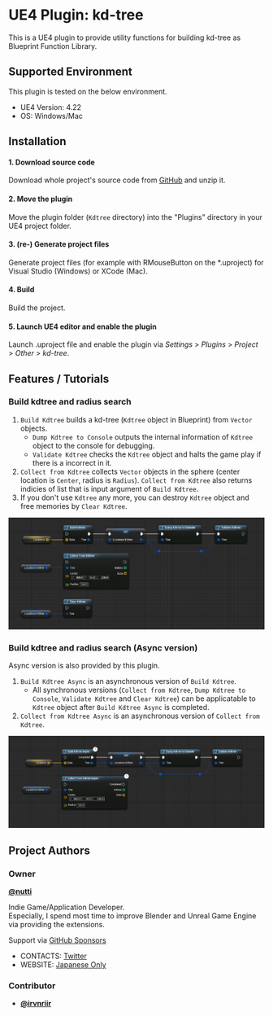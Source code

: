# UE4 Plugin: kd-tree

This is a UE4 plugin to provide utility functions for building kd-tree as Blueprint Function Library.


## Supported Environment

This plugin is tested on the below environment.

* UE4 Version: 4.22 
* OS: Windows/Mac


## Installation

#### 1. Download source code

Download whole project's source code from [GitHub](https://github.com/nutti/UE4-Kdtree/archive/master.zip) and unzip it.


#### 2. Move the plugin

Move the plugin folder (`Kdtree` directory) into the "Plugins" directory in your UE4 project folder.


#### 3. (re-) Generate project files

Generate project files (for example with RMouseButton on the \*.uproject) for Visual Studio (Windows) or XCode (Mac).


#### 4. Build

Build the project.


#### 5. Launch UE4 editor and enable the plugin

Launch .uproject file and enable the plugin via *Settings* > *Plugins* > *Project* > *Other* > *kd-tree*.


## Features / Tutorials

### Build kdtree and radius search

1. `Build Kdtree` builds a kd-tree (`Kdtree` object in Blueprint) from `Vector` objects.
   * `Dump Kdtree to Console` outputs the internal information of `Kdtree` object to the console for debugging.
   * `Validate Kdtree` checks the `Kdtree` object and halts the game play if there is a incorrect in it. 
2. `Collect from Kdtree` collects `Vector` objects in the sphere (center location is `Center`, radius is `Radius`). `Collect from Kdtree` also returns indicies of list that is input argument of `Build Kdtree`.
3. If you don't use `Kdtree` any more, you can destroy `Kdtree` object and free memories by `Clear Kdtree`.

![](docs/images/kdtree.png)


### Build kdtree and radius search (Async version)

Async version is also provided by this plugin.

1. `Build Kdtree Async` is an asynchronous version of `Build Kdtree`.
   * All synchronous versions (`Collect from Kdtree`, `Dump Kdtree to Console`, `Validate Kdtree` and `Clear Kdtree`) can be applicatable to `Kdtree` object after `Build Kdtree Async` is completed.
2. `Collect from Kdtree Async` is an asynchronous version of `Collect from Kdtree`.

![](docs/images/kdtree_async.png)


## Project Authors


### Owner

[**@nutti**](https://github.com/nutti)

Indie Game/Application Developer.  
Especially, I spend most time to improve Blender and Unreal Game Engine via providing the extensions.

Support via [GitHub Sponsors](https://github.com/sponsors/nutti)

* CONTACTS: [Twitter](https://twitter.com/nutti__)
* WEBSITE: [Japanese Only](https://colorful-pico.net/)


### Contributor

* [**@irvnriir**](https://github.com/irvnriir)
